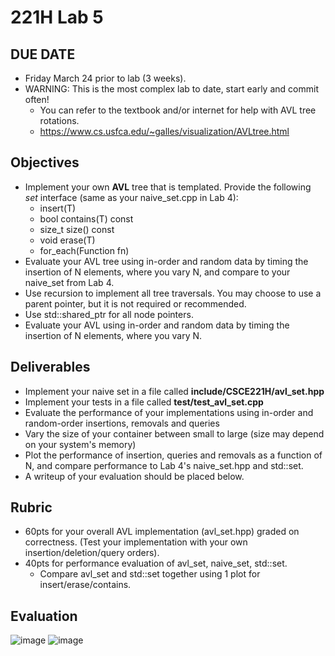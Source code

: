 # 221H Lab 5

## DUE DATE
* Friday March 24 prior to lab (3 weeks).
* WARNING:  This is the most complex lab to date, start early and commit often!
    * You can refer to the textbook and/or internet for help with AVL tree rotations.
    * https://www.cs.usfca.edu/~galles/visualization/AVLtree.html

## Objectives
* Implement your own **AVL** tree that is templated.  Provide the following *set* interface (same as your naive_set.cpp in Lab 4):
    * insert(T)
    * bool contains(T) const
    * size_t size() const
    * void erase(T)
    * for_each(Function fn)
* Evaluate your AVL tree using in-order and random data by timing the insertion of N elements, where you vary N, and compare to your naive_set from Lab 4.
* Use recursion to implement all tree traversals.   You may choose to use a parent pointer, but it is not required or recommended.
* Use std::shared_ptr for all node pointers.
* Evaluate your AVL using in-order and random data by timing the insertion of N elements, where you vary N.


## Deliverables
* Implement your naive set in a file called **include/CSCE221H/avl_set.hpp**
* Implement your tests in a file called **test/test_avl_set.cpp**
* Evaluate the performance of your implementations using in-order and random-order insertions, removals and queries
* Vary the size of your container between small to large (size may depend on your system's memory)
* Plot the performance of insertion, queries and removals as a function of N, and compare performance to Lab 4's naive_set.hpp and std::set.
* A writeup of your evaluation should be placed below.

## Rubric
* 60pts for your overall AVL implementation (avl_set.hpp) graded on correctness.  (Test your implementation with your own insertion/deletion/query orders).
* 40pts for performance evaluation of avl_set, naive_set, std::set.
    * Compare avl_set and std::set together using 1 plot for insert/erase/contains.

## Evaluation
![image](https://user-images.githubusercontent.com/65512390/227645675-b672ce95-9853-48c5-b7a6-550e60c78513.png)
![image](https://user-images.githubusercontent.com/65512390/227645580-43b61e72-e0e3-4e43-8833-f1fdf4babbbc.png)
